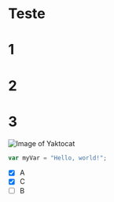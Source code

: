 # Teste
# 1
# 2
# 3

![Image of Yaktocat](https://octodex.github.com/images/yaktocat.png)

``` javascript
var myVar = "Hello, world!";
```

- [x] A
- [x] C
- [ ] B
